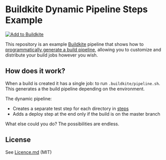 # Buildkite Dynamic Pipeline Steps Example

[![Add to Buildkite](https://buildkite.com/button.svg)](https://buildkite.com/new)

This repository is an example [Buildkite](https://buildkite.com/) pipeline that shows how to [programmatically generate a build pipeline](https://buildkite.com/docs/guides/uploading-pipelines), allowing you to customize and distribute your build jobs however you wish.

## How does it work?

When a build is created it has a single job: to run `.buildkite/pipeline.sh`. This generates a the build pipeline depending on the environment.

The dynamic pipeline:

* Creates a separate test step for each directory in [steps](steps/)
* Adds a deploy step at the end only if the build is on the master branch

What else could you do? The possibilities are endless.

## License

See [Licence.md](Licence.md) (MIT)

